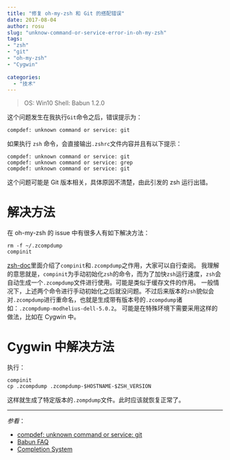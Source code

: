 ```yaml
---
title: "修复 oh-my-zsh 和 Git 的搭配错误"
date: 2017-08-04
author: rosu
slug: "unknow-command-or-service-error-in-oh-my-zsh"
tags: 
- "zsh"
- "git"
- "oh-my-zsh"
- "Cygwin"
 
categories:
  - "技术" 
---
```

> OS: Win10
> Shell: Babun 1.2.0

这个问题发生在我执行`Git`命令之后，错误提示为：

```shell
compdef: unknown command or service: git
```

如果执行 `zsh` 命令，会直接输出`.zshrc`文件内容并且有以下提示：

```shell
compdef: unknown command or service: git
compdef: unknown command or service: grep
compdef: unknown command or service: git
```

这个问题可能是 Git 版本相关，具体原因不清楚，由此引发的 zsh 运行出错。

# 解决方法

在 oh-my-zsh 的 issue 中有很多人有如下解决方法：

```shell
rm -f ~/.zcompdump
compinit
```

[zsh-doc](http://www.csse.uwa.edu.au/programming/linux/zsh-doc/zsh_23.html)里面介绍了`compinit`和`.zcompdump`之作用，大家可以自行查阅。
我理解的意思就是，`compinit`为手动初始化`zsh`的命令，而为了加快`zsh`运行速度，`zsh`会自动生成一个`.zcompdump`文件进行使用。可能是类似于缓存文件的作用。
一般情况下，上述两个命令进行手动初始化之后就没问题。不过后来版本的`zsh`貌似会对`.zcompdump`进行重命名，也就是生成带有版本号的`.zcompdump`诸如：`.zcompdump-modhelius-dell-5.0.2`。
可能是在特殊环境下需要采用这样的做法，比如在 Cygwin 中。

# Cygwin 中解决方法

执行：

```shell
compinit
cp .zcompdump .zcompdump-$HOSTNAME-$ZSH_VERSION
```

这样就生成了特定版本的`.zompdump`文件。此时应该就恢复正常了。

-----
*参看*：

- [compdef: unknown command or service: git](https://github.com/robbyrussell/oh-my-zsh/issues/630)
- [Babun FAQ](http://babun.github.io/faq.html)
- [Completion System](http://www.csse.uwa.edu.au/programming/linux/zsh-doc/zsh_23.html)